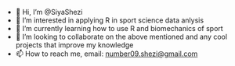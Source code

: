 - 👋 Hi, I’m @SiyaShezi
- 👀 I’m interested in applying R in sport science data anlysis
- 🌱 I’m currently learning how to use R and biomechanics of sport
- 💞️ I’m looking to collaborate on the above mentioned and any cool projects that improve my knowledge
- 📫 How to reach me, email: number09.shezi@gmail.com

<!---
SiyaShezi/SiyaShezi is a ✨ special ✨ repository because its `README.md` (this file) appears on your GitHub profile.
You can click the Preview link to take a look at your changes.
--->
